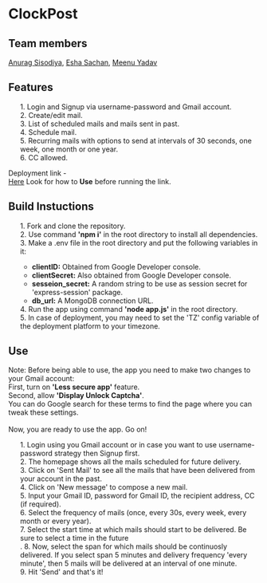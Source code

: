 # ClockPost

## Team members
<a href="https://github.com/Anurps9"> Anurag Sisodiya</a>, <a href="https://github.com/eshasachan18"> Esha Sachan</a>, <a href="https://github.com/Meenu-Yadav">Meenu Yadav</a>

## Features
<ol>
1. Login and Signup via username-password and Gmail account.<br>
2. Create/edit mail.<br>
3. List of scheduled mails and mails sent in past.<br>
4. Schedule mail.<br>
5. Recurring mails with options to send at intervals of 30 seconds, one week, one month or one year.<br>
6. CC allowed.<br>
</ol>
	
Deployment link - <a href="https://serene-brook-91484.herokuapp.com/login"><br>
Here</a> Look for how to <b>Use</b> before running the link.

## Build Instuctions
<ol>
1. Fork and clone the repository.<br>
2. Use command <b>'npm i'</b> in the root directory to install all dependencies.<br>
3. Make a .env file in the root directory and put the following variables in it:<br>
<ul>
	<li><b>clientID:</b> Obtained from Google Developer console.</li>
	<li><b>clientSecret:</b> Also obtained from Google Developer console.</li>
	<li><b>sesseion_secret:</b> A random string to be use as session secret for 'express-session' package.</li>
	<li><b>db_url:</b> A MongoDB connection URL.</li>
</ul>
4. Run the app using command <b>'node app.js'</b> in the root directory. <br>
5. In case of deployment, you may need to set the 'TZ' config variable of the deployment platform to your timezone.<br> 
</ol>

## Use

Note: Before being able to use, the app you need to make two changes to your Gmail account:<br>
First, turn on <b>'Less secure app'</b> feature.<br>
Second, allow <b>'Display Unlock Captcha'</b>.<br>
You can do Google search for these terms to find the page where you can tweak these settings.<br>
<br>
Now, you are ready to use the app. Go on!

<ol>
1. Login using you Gmail account or in case you want to use username-password strategy then Signup first.<br>
2. The homepage shows all the mails scheduled for future delivery.<br>
3. Click on 'Sent Mail' to see all the mails that have been delivered from your account in the past.<br>
4. Click on 'New message' to compose a new mail.<br>
5. Input your Gmail ID, password for Gmail ID, the recipient address, CC (if required).<br>
6. Select the frequency of mails (once, every 30s, every week, every month or every year).<br>
7. Select the start time at which mails should start to be delivered. Be sure to select a time in the future<br>.
8. Now, select the span for which mails should be continuosly delivered. If you select span 5 minutes and delivery frequency 'every minute', then 5 mails will be delivered at an interval of one minute.<br>
9. Hit 'Send' and that's it!<br>
</ol>

